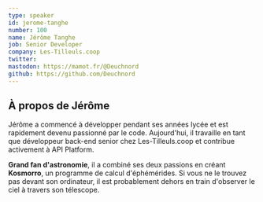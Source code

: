 ```yaml
---
type: speaker
id: jerome-tanghe
number: 100
name: Jérôme Tanghe
job: Senior Developer
company: Les-Tilleuls.coop
twitter:
mastodon: https://mamot.fr/@Deuchnord
github: https://github.com/Deuchnord
---
```


## À propos de Jérôme

Jérôme a commencé à développer pendant ses années lycée et est rapidement devenu passionné par le code. Aujourd'hui, il travaille en tant que développeur back-end senior chez Les-Tilleuls.coop et contribue activement à API Platform.

**Grand fan d'astronomie**, il a combiné ses deux passions en créant **Kosmorro**, un programme de calcul d'éphémérides. Si vous ne le trouvez pas devant son ordinateur, il est probablement dehors en train d'observer le ciel à travers son télescope.
